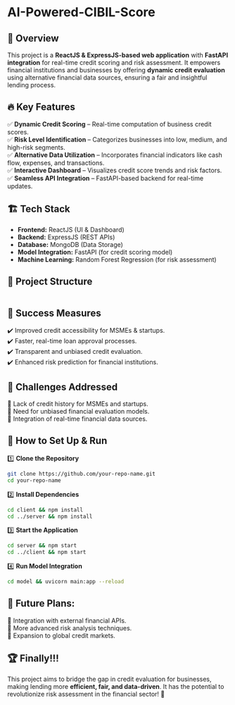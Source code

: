 # AI-Powered-CIBIL-Score

## 🚀 Overview  
This project is a **ReactJS & ExpressJS-based web application** with **FastAPI integration** for real-time credit scoring and risk assessment. It empowers financial institutions and businesses by offering **dynamic credit evaluation** using alternative financial data sources, ensuring a fair and insightful lending process.  

## 🔥 Key Features  
✅ **Dynamic Credit Scoring** – Real-time computation of business credit scores.  
✅ **Risk Level Identification** – Categorizes businesses into low, medium, and high-risk segments.  
✅ **Alternative Data Utilization** – Incorporates financial indicators like cash flow, expenses, and transactions.  
✅ **Interactive Dashboard** – Visualizes credit score trends and risk factors.  
✅ **Seamless API Integration** – FastAPI-based backend for real-time updates.  

## 🏗️ Tech Stack  
- **Frontend:** ReactJS (UI & Dashboard)  
- **Backend:** ExpressJS (REST APIs)  
- **Database:** MongoDB (Data Storage)  
- **Model Integration:** FastAPI (for credit scoring model)  
- **Machine Learning:** Random Forest Regression (for risk assessment)  

## 📂 Project Structure  
```
```  

## 🎯 Success Measures  
✔️ Improved credit accessibility for MSMEs & startups.  
✔️ Faster, real-time loan approval processes.  
✔️ Transparent and unbiased credit evaluation.  
✔️ Enhanced risk prediction for financial institutions.  

## 🚧 Challenges Addressed  
🔹 Lack of credit history for MSMEs and startups.  
🔹 Need for unbiased financial evaluation models.  
🔹 Integration of real-time financial data sources.  

## 📜 How to Set Up & Run  
1️⃣ **Clone the Repository**  
```bash
git clone https://github.com/your-repo-name.git  
cd your-repo-name  
```  
2️⃣ **Install Dependencies**  
```bash
cd client && npm install  
cd ../server && npm install  
```  
3️⃣ **Start the Application**  
```bash
cd server && npm start  
cd ../client && npm start  
```  
4️⃣ **Run Model Integration**  
```bash
cd model && uvicorn main:app --reload  
```  

## 📌 Future Plans:
🔹 Integration with external financial APIs.  
🔹 More advanced risk analysis techniques.  
🔹 Expansion to global credit markets.  

## 🏆 Finally!!!  
This project aims to bridge the gap in credit evaluation for businesses, making lending more **efficient, fair, and data-driven**. It has the potential to revolutionize risk assessment in the financial sector! 🚀  
